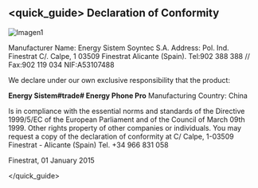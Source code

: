 ## <quick_guide> Declaration of Conformity

![Imagen1](http://static.energysistem.com/images/manuals/42258/54994043de633.jpg)

Manufacturer Name:
Energy Sistem Soyntec S.A.
Address: Pol. Ind. Finestrat C/. Calpe, 1
03509 Finestrat Alicante (Spain).
Tel:902 388 388 // Fax:902 119 034
NIF:A53107488

We declare under our own exclusive responsibility that the product:

**Energy Sistem#trade# Energy Phone Pro**
Manufacturing Country: China

Is in compliance with the essential norms and standards of the Directive 1999/5/EC of the European Parliament and of the Council of March 09th 1999. Other rights property of other companies or individuals.
You may request a copy of the declaration of conformity at C/ Calpe, 1-03509 Finestrat - Alicante (Spain) Tel. +34 966 831 058

Finestrat, 01 January 2015


</quick_guide>

